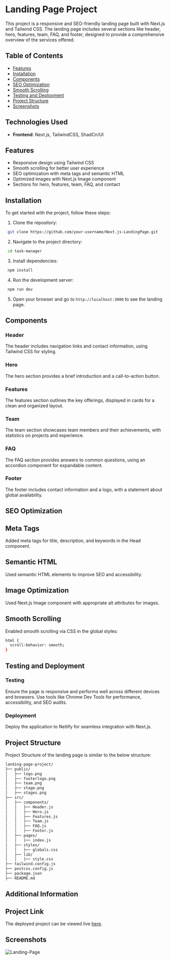 # Landing Page Project
This project is a responsive and SEO-friendly landing page built with Next.js and Tailwind CSS. The landing page includes several sections like header, hero, features, team, FAQ, and footer, designed to provide a comprehensive overview of the services offered.

## Table of Contents

- [Features](#features)
- [Installation](#installation)
- [Components](#components)
- [SEO Optimization](#seo-optimization)
- [Smooth Scrolling](#smooth-scrolling)
- [Testing and Deployment](#testing)
- [Project Structure](project-structure)
- [Screenshots](#screenshots)

## Technologies Used

- **Frontend**: Next.js, TailwindCSS, ShadCn/UI

## Features

- Responsive design using Tailwind CSS
- Smooth scrolling for better user experience
- SEO optimization with meta tags and semantic HTML
- Optimized images with Next.js Image component
- Sections for hero, features, team, FAQ, and contact


## Installation

To get started with the project, follow these steps:

1. Clone the repository:
  ```bash
   git clone https://github.com/your-username/Next.js-LandingPage.git
   ```
2. Navigate to the project directory:

  ```bash
   cd task-manager
   ```
3. Install dependencies:
  ```bash
   npm install
   ```

4. Run the development server:
  ```bash
   npm run dev
   ```
5. Open your browser and go to `http://localhost:3000` to see the landing page.



## Components

### Header
The header includes navigation links and contact information, using Tailwind CSS for styling.

### Hero
The hero section provides a brief introduction and a call-to-action button.

### Features
The features section outlines the key offerings, displayed in cards for a clean and organized layout.

### Team
The team section showcases team members and their achievements, with statistics on projects and experience.

### FAQ
The FAQ section provides answers to common questions, using an accordion component for expandable content.

### Footer
The footer includes contact information and a logo, with a statement about global availability.


## SEO Optimization

## Meta Tags
Added meta tags for title, description, and keywords in the Head component.

## Semantic HTML
 Used semantic HTML elements to improve SEO and accessibility.

## Image Optimization
Used Next.js Image component with appropriate alt attributes for images.


## Smooth Scrolling
Enabled smooth scrolling via CSS in the global styles:

```bash
html {
  scroll-behavior: smooth;
}
```


## Testing and Deployment

### Testing
Ensure the page is responsive and performs well across different devices and browsers. Use tools like Chrome Dev Tools for performance, accessibility, and SEO audits.

### Deployment
Deploy the application to Netlify for seamless integration with Next.js.



## Project Structure
Project Structure of the landing page is similar to the below structure:

```bash
landing-page-project/
├── public/
│   ├── logo.png
│   ├── footerlogo.png
│   ├── team.png
│   ├── stage.png
│   ├── stages.png
├── src/
│   ├── components/
│   │   ├── Header.js
│   │   ├── Hero.js
│   │   ├── Features.js
│   │   ├── Team.js
│   │   ├── FAQ.js
│   │   ├── Footer.js
│   ├── pages/
│   │   ├── index.js
│   ├── styles/
│   │   ├── globals.css
│   ├── lib/
│   │   ├── style.css
├── tailwind.config.js
├── postcss.config.js
├── package.json
├── README.md

```

## Additional Information

## Project Link
The deployed project can be viewed live [here](https://siddhant-sri-landingpage.netlify.app/).

## Screenshots

![Landing-Page](https://github.com/user-attachments/assets/5a7c5915-0511-4559-9acd-447d8737768a)





